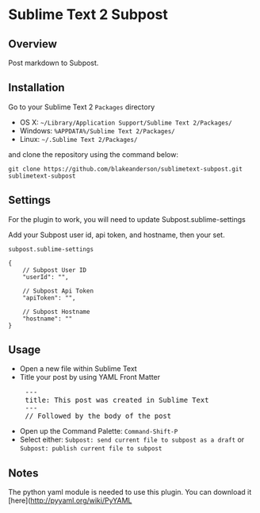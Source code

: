 Sublime Text 2 Subpost
=========================

Overview
--------
Post markdown to Subpost.

Installation
------------

Go to your Sublime Text 2 `Packages` directory

 - OS X: `~/Library/Application Support/Sublime Text 2/Packages/`
 - Windows: `%APPDATA%/Sublime Text 2/Packages/`
 - Linux: `~/.Sublime Text 2/Packages/`

and clone the repository using the command below:

``` shell
git clone https://github.com/blakeanderson/sublimetext-subpost.git sublimetext-subpost
```

Settings
--------
For the plugin to work, you will need to update Subpost.sublime-settings

Add your Subpost user id, api token, and hostname, then your set.

`subpost.sublime-settings`

	{
		// Subpost User ID
		"userId": "",

		// Subpost Api Token
		"apiToken": "",

		// Subpost Hostname
		"hostname": ""
	}


Usage
-----

- Open a new file within Sublime Text
- Title your post by using YAML Front Matter

<pre>
	---
	title: This post was created in Sublime Text
	---
	// Followed by the body of the post
</pre>
	
- Open up the Command Palette: `Command-Shift-P`
- Select either: `Subpost: send current file to subpost as a draft` or `Subpost: publish current file to subpost`


Notes
-----
The python yaml module is needed to use this plugin.  You can download it [here](http://pyyaml.org/wiki/PyYAML 

